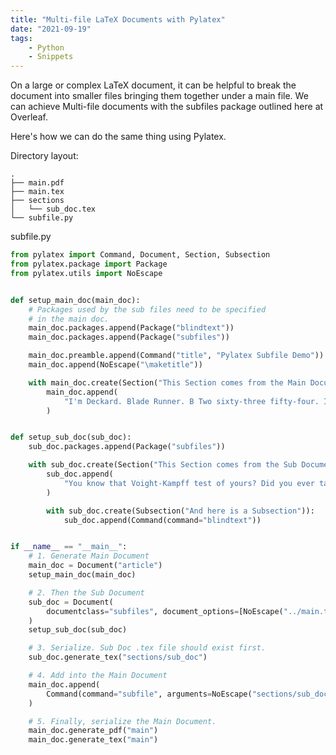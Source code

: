 ```yaml
---
title: "Multi-file LaTeX Documents with Pylatex"
date: "2021-09-19"
tags:
    - Python
    - Snippets
---
```


On a large or complex LaTeX document, it can be helpful to break the document into smaller files bringing them together under a main file. We can achieve Multi-file documents with the subfiles package outlined here at Overleaf.

Here's how we can do the same thing using Pylatex.

Directory layout:

```
.
├── main.pdf
├── main.tex
├── sections
│   └── sub_doc.tex
└── subfile.py
```

<div class="code-filename">subfile.py</div>

```python
from pylatex import Command, Document, Section, Subsection
from pylatex.package import Package
from pylatex.utils import NoEscape


def setup_main_doc(main_doc):
    # Packages used by the sub files need to be specified
    # in the main doc.
    main_doc.packages.append(Package("blindtext"))
    main_doc.packages.append(Package("subfiles"))

    main_doc.preamble.append(Command("title", "Pylatex Subfile Demo"))
    main_doc.append(NoEscape("\maketitle"))

    with main_doc.create(Section("This Section comes from the Main Document")):
        main_doc.append(
            "I'm Deckard. Blade Runner. B Two sixty-three fifty-four. I'm filed and monitored."
        )


def setup_sub_doc(sub_doc):
    sub_doc.packages.append(Package("subfiles"))

    with sub_doc.create(Section("This Section comes from the Sub Document")):
        sub_doc.append(
            "You know that Voight-Kampff test of yours? Did you ever take that test yourself?"
        )

        with sub_doc.create(Subsection("And here is a Subsection")):
            sub_doc.append(Command(command="blindtext"))


if __name__ == "__main__":
    # 1. Generate Main Document
    main_doc = Document("article")
    setup_main_doc(main_doc)

    # 2. Then the Sub Document
    sub_doc = Document(
        documentclass="subfiles", document_options=[NoEscape("../main.tex")]
    )
    setup_sub_doc(sub_doc)

    # 3. Serialize. Sub Doc .tex file should exist first.
    sub_doc.generate_tex("sections/sub_doc")

    # 4. Add into the Main Document
    main_doc.append(
        Command(command="subfile", arguments=NoEscape("sections/sub_doc.tex"))
    )

    # 5. Finally, serialize the Main Document.
    main_doc.generate_pdf("main")
    main_doc.generate_tex("main")

```
